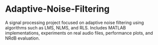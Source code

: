 # Adaptive-Noise-Filtering
A signal processing project focused on adaptive noise filtering using algorithms such as LMS, NLMS, and RLS. Includes MATLAB implementations, experiments on real audio files, performance plots, and NRdB evaluation.
